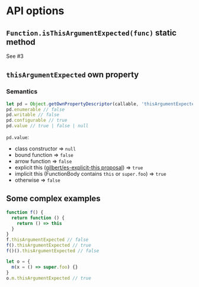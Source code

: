# API options

## `Function.isThisArgumentExpected(func)` static method

See #3

## `thisArgumentExpected` own property

### Semantics

```js
let pd = Object.getOwnPropertyDescriptor(callable, 'thisArgumentExpected')
pd.enumerable // false
pd.writable // false
pd.configurable // true
pd.value // true | false | null
```

`pd.value`:

- class constructor => `null`
- bound function => `false`
- arrow function => `false`
- explicit this ([gilbert/es-explicit-this proposal](https://github.com/gilbert/es-explicit-this)) => `true`
- implicit this (FunctionBody contains `this` or `super.foo`) => `true`
- otherwise => `false`


## Some complex examples

```js
function f() {
  return function () {
    return () => this
  }
}
f.thisArgumentExpected // false
f().thisArgumentExpected // true
f()().thisArgumentExpected // false

let o = {
  m(x = () => super.foo) {}
}
o.m.thisArgumentExpected // true
```
